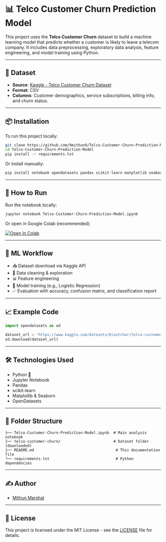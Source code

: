 # 📊 Telco Customer Churn Prediction Model

This project uses the **Telco Customer Churn** dataset to build a machine learning model that predicts whether a customer is likely to leave a telecom company. It includes data preprocessing, exploratory data analysis, feature engineering, and model training using Python.

---

## 📂 Dataset

- **Source**: [Kaggle - Telco Customer Churn Dataset](https://www.kaggle.com/datasets/blastchar/telco-customer-churn)
- **Format**: CSV
- **Columns**: Customer demographics, service subscriptions, billing info, and churn status.

---

## 📦 Installation

To run this project locally:

```bash
git clone https://github.com/9mithun9/Telco-Customer-Churn-Prediction-Model.git
cd Telco-Customer-Churn-Prediction-Model
pip install -r requirements.txt
```

Or install manually:

```bash
pip install notebook opendatasets pandas scikit-learn matplotlib seaborn
```

---

## 🚀 How to Run

Run the notebook locally:

```bash
jupyter notebook Telco-Customer-Churn-Prediction-Model.ipynb
```

Or open in Google Colab (recommended):

[![Open In Colab](https://colab.research.google.com/assets/colab-badge.svg)](https://colab.research.google.com/)

---

## 🧠 ML Workflow

- 📥 Dataset download via Kaggle API  
- 🧹 Data cleaning & exploration  
- 📊 Feature engineering  
- 🧪 Model training (e.g., Logistic Regression)  
- ✅ Evaluation with accuracy, confusion matrix, and classification report

---

## 📈 Example Code

```python
import opendatasets as od

dataset_url = 'https://www.kaggle.com/datasets/blastchar/telco-customer-churn'
od.download(dataset_url)
```

---

## 🛠 Technologies Used

- Python 🐍
- Jupyter Notebook
- Pandas
- scikit-learn
- Matplotlib & Seaborn
- OpenDatasets

---

## 📁 Folder Structure

```
├── Telco-Customer-Churn-Prediction-Model.ipynb  # Main analysis notebook
├── telco-customer-churn/                        # Dataset folder (downloaded)
├── README.md                                     # This documentation file
└── requirements.txt                              # Python dependencies
```

---

## ✍️ Author

- [Mithun Marshal](https://github.com/9mithun9)

---

## 📜 License

This project is licensed under the MIT License - see the [LICENSE](LICENSE) file for details.
